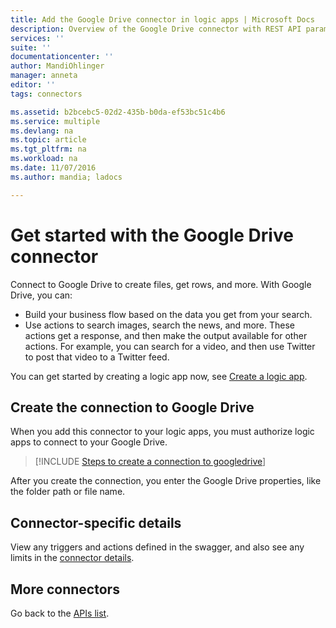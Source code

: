```yaml
---
title: Add the Google Drive connector in logic apps | Microsoft Docs
description: Overview of the Google Drive connector with REST API parameters
services: ''
suite: ''
documentationcenter: ''
author: MandiOhlinger
manager: anneta
editor: ''
tags: connectors

ms.assetid: b2bcebc5-02d2-435b-b0da-ef53bc51c4b6
ms.service: multiple
ms.devlang: na
ms.topic: article
ms.tgt_pltfrm: na
ms.workload: na
ms.date: 11/07/2016
ms.author: mandia; ladocs

---
```

# Get started with the Google Drive connector
Connect to Google Drive to create files, get rows, and more. With Google Drive, you can: 

* Build your business flow based on the data you get from your search. 
* Use actions to search images, search the news, and more. These actions get a response, and then make the output available for other actions. For example, you can search for a video, and then use Twitter to post that video to a Twitter feed.

You can get started by creating a logic app now, see [Create a logic app](../logic-apps/quickstart-create-first-logic-app-workflow.md).

## Create the connection to Google Drive
When you add this connector to your logic apps, you must authorize logic apps to connect to your Google Drive.

> [!INCLUDE [Steps to create a connection to googledrive](../../includes/connectors-create-api-googledrive.md)]
> 
> 

After you create the connection, you enter the Google Drive properties, like the folder path or file name. 

## Connector-specific details

View any triggers and actions defined in the swagger, and also see any limits in the [connector details](/connectors/googledrive/).

## More connectors
Go back to the [APIs list](apis-list.md).
